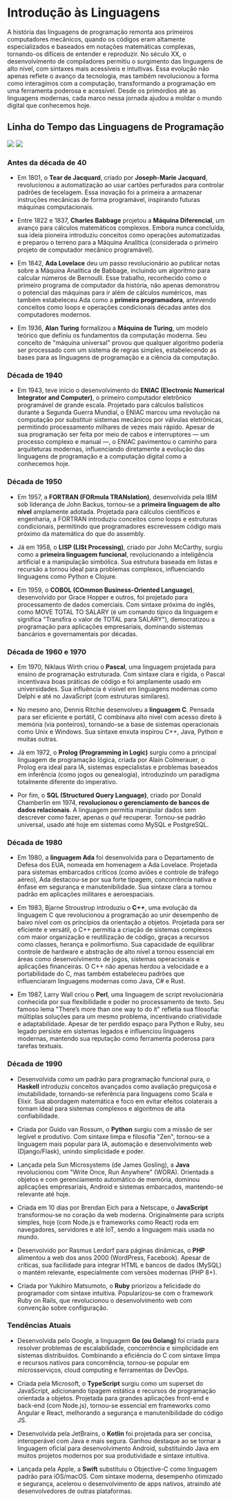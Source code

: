 # **Introdução às Linguagens**

A história das linguagens de programação remonta aos primeiros computadores mecânicos, quando os códigos eram altamente especializados e baseados em notações matemáticas complexas, tornando-os difíceis de entender e reproduzir. No século XX, o desenvolvimento de compiladores permitiu o surgimento das linguagens de alto nível, com sintaxes mais acessíveis e intuitivas. Essa evolução não apenas reflete o avanço da tecnologia, mas também revolucionou a forma como interagimos com a computação, transformando a programação em uma ferramenta poderosa e acessível. Desde os primórdios até as linguagens modernas, cada marco nessa jornada ajudou a moldar o mundo digital que conhecemos hoje.

## Linha do Tempo das Linguagens de Programação

![](images/image1.jpg)
![](images/image2.jpg)


### Antes da década de 40
- Em 1801, o **Tear de Jacquard**, criado por **Joseph-Marie Jacquard**, revolucionou a automatização ao usar cartões perfurados para controlar padrões de tecelagem. Essa inovação foi a primeira a armazenar instruções mecânicas de forma programável, inspirando futuras máquinas computacionais.

- Entre 1822 e 1837, **Charles Babbage** projetou a **Máquina Diferencial**, um avanço para cálculos matemáticos complexos. Embora nunca concluída, sua ideia pioneira introduziu conceitos como operações automatizadas e preparou o terreno para a Máquina Analítica (considerada o primeiro projeto de computador mecânico programável).

- Em 1842, **Ada Lovelace** deu um passo revolucionário ao publicar notas sobre a Máquina Analítica de Babbage, incluindo um algoritmo para calcular números de Bernoulli. Esse trabalho, reconhecido como o primeiro programa de computador da história, não apenas demonstrou o potencial das máquinas para ir além de cálculos numéricos, mas também estabeleceu Ada como a **primeira programadora**, antevendo conceitos como loops e operações condicionais décadas antes dos computadores modernos.

- Em 1936, **Alan Turing** formalizou a **Máquina de Turing**, um modelo teórico que definiu os fundamentos da computação moderna. Seu conceito de "máquina universal" provou que qualquer algoritmo poderia ser processado com um sistema de regras simples, estabelecendo as bases para as linguagens de programação e a ciência da computação.

### Década de 1940
- Em 1943, teve início o desenvolvimento do **ENIAC (Electronic Numerical Integrator and Computer)**, o primeiro computador eletrônico programável de grande escala. Projetado para cálculos balísticos durante a Segunda Guerra Mundial, o ENIAC marcou uma revolução na computação por substituir sistemas mecânicos por válvulas eletrônicas, permitindo processamento milhares de vezes mais rápido. Apesar de sua programação ser feita por meio de cabos e interruptores — um processo complexo e manual —, o ENIAC pavimentou o caminho para arquiteturas modernas, influenciando diretamente a evolução das linguagens de programação e a computação digital como a conhecemos hoje. 

### Década de 1950
- Em 1957, a **FORTRAN (FORmula TRANslation)**, desenvolvida pela IBM sob liderança de John Backus, tornou-se a **primeira linguagem de alto nível** amplamente adotada. Projetada para cálculos científicos e engenharia, a FORTRAN introduziu conceitos como loops e estruturas condicionais, permitindo que programadores escrevessem código mais próximo da matemática do que do assembly.

- Já em 1958, o **LISP (LISt Processing)**, criado por John McCarthy, surgiu como a **primeira linguagem funcional**, revolucionando a inteligência artificial e a manipulação simbólica. Sua estrutura baseada em listas e recursão a tornou ideal para problemas complexos, influenciando linguagens como Python e Clojure.

- Em 1959, o **COBOL (COmmon Business-Oriented Language)**, desenvolvido por Grace Hopper e outros, foi projetado para processamento de dados comerciais. Com sintaxe próxima do inglês, como MOVE TOTAL TO SALARY (é um comando típico da linguagem e significa "Transfira o valor de TOTAL para SALARY"), democratizou a programação para aplicações empresariais, dominando sistemas bancários e governamentais por décadas.

### Década de 1960 e 1970
- Em 1970, Niklaus Wirth criou o **Pascal**, uma linguagem projetada para ensino de programação estruturada. Com sintaxe clara e rígida, o Pascal incentivava boas práticas de código e foi amplamente usado em universidades. Sua influência é visível em linguagens modernas como Delphi e até no JavaScript (com estruturas similares).

- No mesmo ano, Dennis Ritchie desenvolveu a **linguagem C**. Pensada para ser eficiente e portátil, C combinava alto nível com acesso direto à memória (via ponteiros), tornando-se a base de sistemas operacionais como Unix e Windows. Sua sintaxe enxuta inspirou C++, Java, Python e muitas outras.

- Já em 1972, o **Prolog (Programming in Logic)** surgiu como a principal linguagem de programação lógica, criada por Alain Colmerauer, o Prolog era ideal para IA, sistemas especialistas e problemas baseados em inferência (como jogos ou genealogia), introduzindo um paradigma totalmente diferente do imperativo.

- Por fim, o **SQL (Structured Query Language)**, criado por Donald Chamberlin em 1974, **revolucionou o gerenciamento de bancos de dados relacionais**. A linguagem permitia manipular dados sem descrever *como* fazer, apenas *o quê* recuperar. Tornou-se padrão universal, usado até hoje em sistemas como MySQL e PostgreSQL.

### Década de 1980
- Em 1980, a **linguagem Ada** foi desenvolvida para o Departamento de Defesa dos EUA, nomeada em homenagem a Ada Lovelace. Projetada para sistemas embarcados críticos (como aviões e controle de tráfego aéreo), Ada destacou-se por sua forte tipagem, concorrência nativa e ênfase em segurança e manutenibilidade. Sua sintaxe clara a tornou padrão em aplicações militares e aeroespaciais.

- Em 1983, Bjarne Stroustrup introduziu o **C++**, uma evolução da linguagem C que revolucionou a programação ao unir desempenho de baixo nível com os princípios da orientação a objetos. Projetada para ser eficiente e versátil, o C++ permitia a criação de sistemas complexos com maior organização e reutilização de código, graças a recursos como classes, herança e polimorfismo. Sua capacidade de equilibrar controle de hardware e abstração de alto nível a tornou essencial em áreas como desenvolvimento de jogos, sistemas operacionais e aplicações financeiras. O C++ não apenas herdou a velocidade e a portabilidade do C, mas também estabeleceu padrões que influenciaram linguagens modernas como Java, C# e Rust.

- Em 1987, Larry Wall criou o **Perl**, uma linguagem de script revolucionária conhecida por sua flexibilidade e poder no processamento de texto. Seu famoso lema "There’s more than one way to do it" refletia sua filosofia: múltiplas soluções para um mesmo problema, incentivando criatividade e adaptabilidade. Apesar de ter perdido espaço para Python e Ruby, seu legado persiste em sistemas legados e influenciou linguagens modernas, mantendo sua reputação como ferramenta poderosa para tarefas textuais.

### Década de 1990
- Desenvolvida como um padrão para programação funcional pura, o **Haskell** introduziu conceitos avançados como avaliação preguiçosa e imutabilidade, tornando-se referência para linguagens como Scala e Elixir. Sua abordagem matemática e foco em evitar efeitos colaterais a tornam ideal para sistemas complexos e algoritmos de alta confiabilidade.

- Criada por Guido van Rossum, o **Python** surgiu com a missão de ser legível e produtivo. Com sintaxe limpa e filosofia "Zen", tornou-se a linguagem mais popular para IA, automação e desenvolvimento web (Django/Flask), unindo simplicidade e poder.

- Lançada pela Sun Microsystems (de James Gosling), a **Java** revolucionou com "Write Once, Run Anywhere" (WORA). Orientada a objetos e com gerenciamento automático de memória, dominou aplicações empresariais, Android e sistemas embarcados, mantendo-se relevante até hoje.

- Criada em 10 dias por Brendan Eich para a Netscape, o **JavaScript** transformou-se no coração da web moderna. Originalmente para scripts simples, hoje (com Node.js e frameworks como React) roda em navegadores, servidores e até IoT, sendo a linguagem mais usada no mundo.

- Desenvolvido por Rasmus Lerdorf para páginas dinâmicas, o **PHP** alimentou a web dos anos 2000 (WordPress, Facebook). Apesar de críticas, sua facilidade para integrar HTML e bancos de dados (MySQL) o mantém relevante, especialmente com versões modernas (PHP 8+).

- Criada por Yukihiro Matsumoto, o **Ruby** priorizou a felicidade do programador com sintaxe intuitiva. Popularizou-se com o framework Ruby on Rails, que revolucionou o desenvolvimento web com convenção sobre configuração.

### Tendências Atuais
- Desenvolvida pelo Google, a linguagem **Go (ou Golang)** foi criada para resolver problemas de escalabilidade, concorrência e simplicidade em sistemas distribuídos. Combinando a eficiência do C com sintaxe limpa e recursos nativos para concorrência, tornou-se popular em microsserviços, cloud computing e ferramentas de DevOps.

- Criada pela Microsoft, o **TypeScript** surgiu como um superset do JavaScript, adicionando tipagem estática e recursos de programação orientada a objetos. Projetada para grandes aplicações front-end e back-end (com Node.js), tornou-se essencial em frameworks como Angular e React, melhorando a segurança e manutenibilidade do código JS.

- Desenvolvida pela JetBrains, o **Kotlin** foi projetada para ser concisa, interoperável com Java e mais segura. Ganhou destaque ao se tornar a linguagem oficial para desenvolvimento Android, substituindo Java em muitos projetos modernos por sua produtividade e sintaxe intuitiva.

- Lançada pela Apple, a **Swift** substituiu o Objective-C como linguagem padrão para iOS/macOS. Com sintaxe moderna, desempenho otimizado e segurança, acelerou o desenvolvimento de apps nativos, atraindo até desenvolvedores de outras plataformas.
